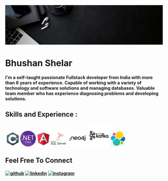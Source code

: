 <img src="https://github.com/Bhushanskiller/Bhushanskiller/blob/Development/Development%20Design.gif" width="1000px">

# Bhushan Shelar


#### I'm a self-taught passionate Fullstack developer from India with more than 6 years of experience. Capable of working with a variety of technology and software solutions and managing databases. Valuable team member who has experience diagnosing problems and developing solutions.


## Skills and Experience :


#### <img src="https://github.com/Bhushanskiller/Bhushanskiller/blob/Development/icons8-c-sharp-logo-48.png"><img src="https://github.com/Bhushanskiller/Bhushanskiller/blob/Development/NET_Core_Logo.svg.png" width="50"><img src="https://github.com/Bhushanskiller/Bhushanskiller/blob/Development/icons8-angular-48.png"><img src="https://github.com/Bhushanskiller/Bhushanskiller/blob/Development/sql.png" width="50"><img src="https://github.com/Bhushanskiller/Bhushanskiller/blob/Development/neo4j3197.jpg" width="70"><img src="https://github.com/Bhushanskiller/Bhushanskiller/blob/Development/apache-kafka.png" width="70"><img src="https://github.com/Bhushanskiller/Bhushanskiller/blob/Development/ElasticSearch.png" width="50">




## Feel Free To Connect


#### [<img src='https://cdn.jsdelivr.net/npm/simple-icons@3.0.1/icons/github.svg' alt='github' height='40'>](https://github.com/Bhushanskiller)  [<img src='https://cdn.jsdelivr.net/npm/simple-icons@3.0.1/icons/linkedin.svg' alt='linkedin' height='40'>](https://www.linkedin.com/in/bhushan-shelar-33403a166/)  [<img src='https://cdn.jsdelivr.net/npm/simple-icons@3.0.1/icons/instagram.svg' alt='instagram' height='40'>](https://www.instagram.com/bhushanskiller/)  







